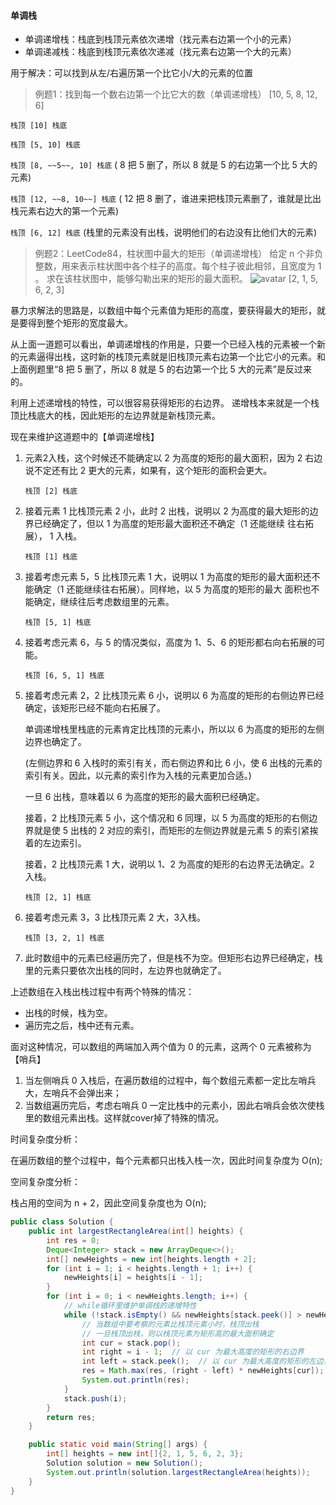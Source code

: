 #### 单调栈
- 单调递增栈：栈底到栈顶元素依次递增（找元素右边第一个小的元素）
- 单调递减栈：栈底到栈顶元素依次递减（找元素右边第一个大的元素）

用于解决：可以找到从左/右遍历第一个比它小/大的元素的位置

>例题1：找到每一个数右边第一个比它大的数（单调递增栈）
[10, 5, 8, 12, 6]

`栈顶 [10] 栈底`

`栈顶 [5, 10] 栈底`

`栈顶 [8, ~~5~~, 10] 栈底` ( 8 把 5 删了，所以 8 就是 5 的右边第一个比 5 大的元素)

`栈顶 [12, ~~8, 10~~] 栈底` ( 12 把 8 删了，谁进来把栈顶元素删了，谁就是比出栈元素右边大的第一个元素)

`栈顶 [6, 12] 栈底` (栈里的元素没有出栈，说明他们的右边没有比他们大的元素)

> 例题2：LeetCode84，柱状图中最大的矩形（单调递增栈）
给定 n 个非负整数，用来表示柱状图中各个柱子的高度。每个柱子彼此相邻，且宽度为 1 。
求在该柱状图中，能够勾勒出来的矩形的最大面积。
![avatar](https://assets.leetcode-cn.com/aliyun-lc-upload/uploads/2018/10/12/histogram_area.png)
[2, 1, 5, 6, 2, 3]

暴力求解法的思路是，以数组中每个元素值为矩形的高度，要获得最大的矩形，就是要得到整个矩形的宽度最大。

从上面一道题可以看出，单调递增栈的作用是，只要一个已经入栈的元素被一个新的元素逼得出栈，这时新的栈顶元素就是旧栈顶元素右边第一个比它小的元素。和上面例题里“8 把 5 删了，所以 8 就是 5 的右边第一个比 5 大的元素”是反过来的。

利用上述递增栈的特性，可以很容易获得矩形的右边界。
递增栈本来就是一个栈顶比栈底大的栈，因此矩形的左边界就是新栈顶元素。

现在来维护这道题中的【单调递增栈】

1. 元素2入栈，这个时候还不能确定以 2 为高度的矩形的最大面积，因为 2 右边说不定还有比 2 更大的元素，如果有，这个矩形的面积会更大。

    `栈顶 [2] 栈底`

2. 接着元素 1 比栈顶元素 2 小，此时 2 出栈，说明以 2 为高度的最大矩形的边界已经确定了，但以 1 为高度的矩形最大面积还不确定（1 还能继续
往右拓展）， 1 入栈。

    `栈顶 [1] 栈底`

3. 接着考虑元素 5，5 比栈顶元素 1 大，说明以 1 为高度的矩形的最大面积还不能确定（1 还能继续往右拓展）。同样地，以 5 为高度的矩形的最大
面积也不能确定，继续往后考虑数组里的元素。

    `栈顶 [5, 1] 栈底`

4. 接着考虑元素 6，与 5 的情况类似，高度为 1、5、6 的矩形都右向右拓展的可能。

    `栈顶 [6, 5, 1] 栈底`

5. 接着考虑元素 2，2 比栈顶元素 6 小，说明以 6 为高度的矩形的右侧边界已经确定，该矩形已经不能向右拓展了。

    单调递增栈里栈底的元素肯定比栈顶的元素小，所以以 6 为高度的矩形的左侧边界也确定了。

    (左侧边界和 6 入栈时的索引有关，而右侧边界和比 6 小，使 6 出栈的元素的索引有关。因此，以元素的索引作为入栈的元素更加合适。)

    一旦 6 出栈，意味着以 6 为高度的矩形的最大面积已经确定。

    接着，2 比栈顶元素 5 小，这个情况和 6 同理，以 5 为高度的矩形的右侧边界就是使 5 出栈的 2 对应的索引，而矩形的左侧边界就是元素 5 的索引紧挨着的左边索引。
    
    接着，2 比栈顶元素 1 大，说明以 1、2 为高度的矩形的右边界无法确定。2 入栈。

    `栈顶 [2, 1] 栈底`
    
6. 接着考虑元素 3，3 比栈顶元素 2 大，3入栈。

    `栈顶 [3, 2, 1] 栈底`

7. 此时数组中的元素已经遍历完了，但是栈不为空。但矩形右边界已经确定，栈里的元素只要依次出栈的同时，左边界也就确定了。

上述数组在入栈出栈过程中有两个特殊的情况：
* 出栈的时候，栈为空。
* 遍历完之后，栈中还有元素。

面对这种情况，可以数组的两端加入两个值为 0 的元素，这两个 0 元素被称为【哨兵】
1. 当左侧哨兵 0 入栈后，在遍历数组的过程中，每个数组元素都一定比左哨兵大，左哨兵不会弹出来；
2. 当数组遍历完后，考虑右哨兵 0 一定比栈中的元素小，因此右哨兵会依次使栈里的数组元素出栈。这样就cover掉了特殊的情况。

时间复杂度分析：

在遍历数组的整个过程中，每个元素都只出栈入栈一次，因此时间复杂度为 O(n);

空间复杂度分析：

栈占用的空间为 n + 2，因此空间复杂度也为 O(n);

```java
public class Solution {
    public int largestRectangleArea(int[] heights) {
        int res = 0;
        Deque<Integer> stack = new ArrayDeque<>();
        int[] newHeights = new int[heights.length + 2];
        for (int i = 1; i < heights.length + 1; i++) {
            newHeights[i] = heights[i - 1];
        }
        for (int i = 0; i < newHeights.length; i++) {
        	// while循环里维护单调栈的递增特性
            while (!stack.isEmpty() && newHeights[stack.peek()] > newHeights[i]) {
            	// 当数组中要考察的元素比栈顶元素小时，栈顶出栈
            	// 一旦栈顶出栈，则以栈顶元素为矩形高的最大面积确定
                int cur = stack.pop(); 
                int right = i - 1;  // 以 cur 为最大高度的矩形的右边界
                int left = stack.peek();  // 以 cur 为最大高度的矩形的左边界
                res = Math.max(res, (right - left) * newHeights[cur]);
                System.out.println(res);
            }
            stack.push(i);
        }
        return res;
    }

    public static void main(String[] args) {
        int[] heights = new int[]{2, 1, 5, 6, 2, 3};
        Solution solution = new Solution();
        System.out.println(solution.largestRectangleArea(heights));
    }
}
```